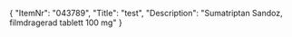 {
  "ItemNr": "043789",
  "Title": "test",
  "Description": "Sumatriptan Sandoz, filmdragerad tablett 100 mg"
}